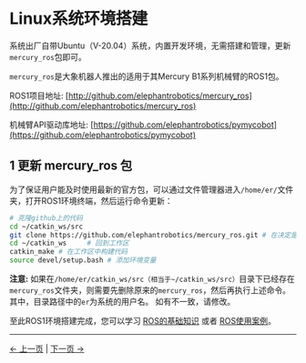 # Linux系统环境搭建

系统出厂自带Ubuntu（V-20.04）系统，内置开发环境，无需搭建和管理，更新`mercury_ros`包即可。

`mercury_ros`是大象机器人推出的适用于其Mercury B1系列机械臂的ROS1包。

ROS1项目地址: [http://github.com/elephantrobotics/mercury_ros](http://github.com/elephantrobotics/mercury_ros)

机械臂API驱动库地址: [https://github.com/elephantrobotics/pymycobot](https://github.com/elephantrobotics/pymycobot)

## 1 更新 mercury_ros 包

为了保证用户能及时使用最新的官方包，可以通过文件管理器进入`/home/er/`文件夹，打开ROS1环境终端，然后运行命令更新：

```bash
# 克隆github上的代码
cd ~/catkin_ws/src
git clone https://github.com/elephantrobotics/mercury_ros.git # 在决定是否执行此命令之前，请查看下面的注意部分
cd ~/catkin_ws     # 回到工作区
catkin_make # 在工作区中构建代码
source devel/setup.bash # 添加环境变量
```

**注意:** 如果在`/home/er/catkin_ws/src（相当于~/catkin_ws/src）`目录下已经存在`mercury_ros`文件夹，则需要先删除原来的`mercury_ros`，然后再执行上述命令。 其中，目录路径中的`er`为系统的用户名。 如有不一致，请修改。

至此ROS1环境搭建完成，您可以学习 [ROS的基础知识](11.1.2-ROS_Basics.md) 或者 [ROS使用案例](11.1.4-BasicFunction.md)。

---

[← 上一页](../6.2-ROS1/README.md) | [下一页 →](6.2.2-ROS_Basics.md)
